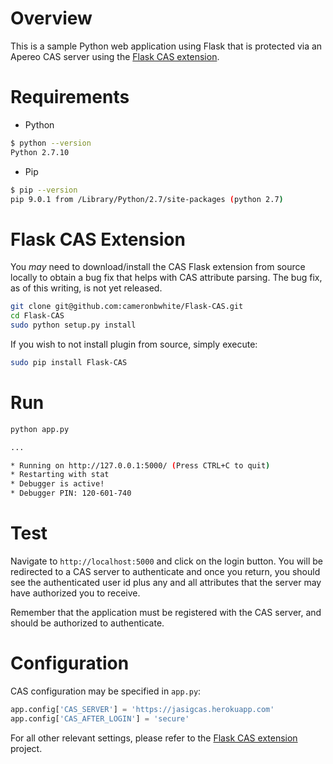 # Overview

This is a sample Python web application using Flask that is protected via an Apereo CAS server using the [Flask CAS extension](https://github.com/cameronbwhite/Flask-CAS).

# Requirements

- Python

```bash
$ python --version
Python 2.7.10
```

- Pip

```bash
$ pip --version
pip 9.0.1 from /Library/Python/2.7/site-packages (python 2.7)
```

# Flask CAS Extension

You *may* need to download/install the CAS Flask extension from source locally to obtain a bug fix that helps with CAS attribute parsing. The bug fix, as of this writing, is not yet released.

```bash
git clone git@github.com:cameronbwhite/Flask-CAS.git
cd Flask-CAS
sudo python setup.py install
```

If you wish to not install plugin from source, simply execute:

```bash
sudo pip install Flask-CAS
```

# Run

```bash
python app.py

...

* Running on http://127.0.0.1:5000/ (Press CTRL+C to quit)
* Restarting with stat
* Debugger is active!
* Debugger PIN: 120-601-740
```

# Test

Navigate to `http://localhost:5000` and click on the login button.
You will be redirected to a CAS server to authenticate and once you return,
you should see the authenticated user id plus any and all attributes that
the server may have authorized you to receive.

Remember that the application must be registered with the CAS server, and 
should be authorized to authenticate.

# Configuration

CAS configuration may be specified in `app.py`:

```python
app.config['CAS_SERVER'] = 'https://jasigcas.herokuapp.com' 
app.config['CAS_AFTER_LOGIN'] = 'secure'
```

For all other relevant settings, please refer to the [Flask CAS extension](https://github.com/cameronbwhite/Flask-CAS) project.